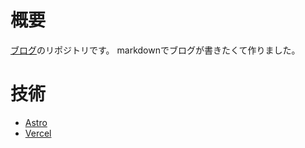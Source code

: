 # 概要
[ブログ](https://1ev-3.vercel.app/)のリポジトリです。
markdownでブログが書きたくて作りました。

# 技術
- [Astro](https://astro.build/)
- [Vercel](https://vercel.com/)